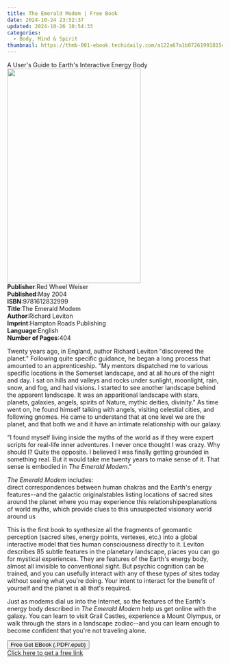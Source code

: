 ```yaml
---
title: The Emerald Modem | Free Book
date: 2024-10-24 23:52:37
updated: 2024-10-26 10:54:33
categories:
  - Body, Mind & Spirit
thumbnail: https://thmb-001-ebook.techidaily.com/a122a67a1b07261991815c25d943a77a58b7f9a184e19a57cc64504ff5c473c8.jpg
---
```

<main id="book-container">
  <div class="flex flex-col">
    <div class="book-brief flex-1 py-6 px-4 sm:p-6 md:py-10 md:px-8">
      <!-- brief-->
      <div class="book-brief-main">
        A User's Guide to Earth's Interactive Energy Body
      </div>
    </div>
    <div
      class="book-meta-info flex-1 grid gap-4 col-start-1 col-end-3 row-start-1 sm:mb-6 sm:grid-cols-4 lg:gap-6 lg:col-start-2 lg:row-end-6 lg:row-span-6 lg:mb-0"
    >
      <div
        class="book-meta-info-left place-content-center mt-4 p-4 text-sm leading-6 col-start-2 col-span-2 dark:text-slate-400"
      >
        <img
          class="w-full h-500 object-cover rounded-lg sm:h-255 sm:col-span-2 lg:col-span-full"
          src="https://img-001-ebook.techidaily.com/c753c04aa0791d2e3326797a3ce1d83e6632d4cd326b29b83988feecf6441d84.jpg"
          alt=""
          width="312"
          height="500"
        />
      </div>
      <div
        class="book-meta-info-right mt-2 col-start-1 row-start-2 col-span-3 self-center"
      >
        <!-- meta data  -->
        <div class="flex flex-col px-4 md:px-8">
          <div class="flex-1">
            <strong>Publisher</strong>:<span class="px-2"
              >Red Wheel Weiser</span
            >
          </div>
          <div class="flex-1">
            <strong>Published</strong>:<span class="px-2">May 2004</span>
          </div>
          <div class="flex-1">
            <strong>ISBN</strong>:<span class="px-2">9781612832999</span>
          </div>
          <div class="flex-1">
            <strong>Title</strong>:<span class="px-2">The Emerald Modem</span>
          </div>
          <div class="flex-1">
            <strong>Author</strong>:<span class="px-2">Richard Leviton</span>
          </div>
          <div class="flex-1">
            <strong>Imprint</strong>:<span class="px-2"
              >Hampton Roads Publishing</span
            >
          </div>
          <div class="flex-1">
            <strong>Language</strong>:<span class="px-2">English</span>
          </div>
          <div class="flex-1">
            <strong>Number of Pages</strong>:<span class="px-2">404</span>
          </div>
        </div>
      </div>
    </div>
    <div class="book-description flex-1 py-6 px-4 sm:p-6 md:py-10 md:px-8">
      <div class="book-description-main">
        <div accordion-content="" id="description">
          <p>
            Twenty years ago, in England, author Richard Leviton "discovered the
            planet." Following quite specific guidance, he began a long process
            that amounted to an apprenticeship. "My mentors dispatched me to
            various specific locations in the Somerset landscape, and at all
            hours of the night and day. I sat on hills and valleys and rocks
            under sunlight, moonlight, rain, snow, and fog, and had visions. I
            started to see another landscape behind the apparent landscape. It
            was an apparitional landscape with stars, planets, galaxies, angels,
            spirits of Nature, mythic deities, divinity." As time went on, he
            found himself talking with angels, visiting celestial cities, and
            following gnomes. He came to understand that at one level we are the
            planet, and that both we and it have an intimate relationship with
            our galaxy.
          </p>
          <p>
            "I found myself living inside the myths of the world as if they were
            expert scripts for real-life inner adventures. I never once thought
            I was crazy. Why should I? Quite the opposite. I believed I was
            finally getting grounded in something real. But it would take me
            twenty years to make sense of it. That sense is embodied in
            <i>The Emerald Modem</i>."
          </p>
          <p>
            <i>The Emerald Modem</i> includes:<br />direct correspondences
            between human chakras and the Earth's energy features--and the
            galactic originalstables listing locations of sacred sites around
            the planet where you may experience this relationshipexplanations of
            world myths, which provide clues to this unsuspected visionary world
            around us
          </p>
          <p>
            This is the first book to synthesize all the fragments of geomantic
            perception (sacred sites, energy points, vertexes, etc.) into a
            global interactive model that ties human consciousness directly to
            it. Leviton describes 85 subtle features in the planetary landscape,
            places you can go for mystical experiences. They are features of the
            Earth's energy body, almost all invisible to conventional sight. But
            psychic cognition can be trained, and you can usefully interact with
            any of these types of sites today without seeing what you're doing.
            Your intent to interact for the benefit of yourself and the planet
            is all that's required.
          </p>
          <p>
            Just as modems dial us into the Internet, so the features of the
            Earth's energy body described in <i>The Emerald Modem</i> help us
            get online with the galaxy. You can learn to visit Grail Castles,
            experience a Mount Olympus, or walk through the stars in a landscape
            zodiac--and you can learn enough to become confident that you're not
            traveling alone.
          </p>
        </div>
        <div class="accordion-fader"></div>
      </div>
    </div>
    <div class="book-excerpts flex-1 py-6 px-4 sm:p-6 md:py-10 md:px-8"></div>
    <div
      class="book-about-author flex-1 py-6 px-4 sm:p-6 md:py-10 md:px-8"
    ></div>
    <div class="book-free-get flex-1 py-6 px-4 sm:p-6 md:py-10 md:px-8">
      <button
        id="btn-free-get"
        class="bg-blue-500 hover:bg-blue-700 text-white font-bold py-2 px-4 rounded"
      >
        Free Get EBook (.PDF/.epub)
      </button>
      <div id="countdown-display" class="px-2 text-lg mt-2"></div>
      <a
        id="free-link"
        class="hidden bg-blue-500 hover:bg-blue-700 text-white font-bold py-2 px-4 rounded"
        href="https://www.ebooks.com/en-us/book/1126935/the-emerald-modem/richard-leviton/"
        target="_blank"
        >Click here to get a free link</a
      >
    </div>
    <script>
      let countdownTime = 0;
      let countdownInterval = null;
      document
        .getElementById('btn-free-get')
        .addEventListener('click', startCountdown);
      function startCountdown() {
        countdownTime = new Date().getTime() + 60000 * 3;
        countdownInterval = setInterval(updateCountdown, 1000);
        document.getElementById('btn-free-get').disabled = true;
        document
          .getElementById('btn-free-get')
          .classList.add('bg-gray-500', 'cursor-not-allowed');
      }
      function updateCountdown() {
        let currentTime = new Date().getTime();
        let timeLeft = countdownTime - currentTime;
        let secondsLeft = Math.floor(timeLeft / 1000);
        document.getElementById('countdown-display').innerHTML =
          `Remaining time: ${secondsLeft} seconds.`;
        if (secondsLeft <= 0) {
          clearInterval(countdownInterval);
          document.getElementById('btn-free-get').classList.add('hidden');
          document.getElementById('free-link').classList.remove('hidden');
          document.getElementById('countdown-display').innerHTML = '';
        }
      }
    </script>
  </div>
</main>
